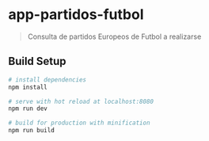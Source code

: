 # app-partidos-futbol

> Consulta de partidos Europeos de Futbol a realizarse

## Build Setup

``` bash
# install dependencies
npm install

# serve with hot reload at localhost:8080
npm run dev

# build for production with minification
npm run build
```

